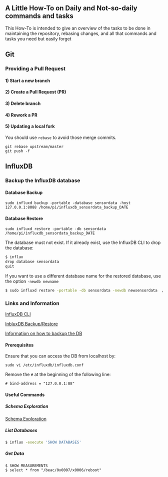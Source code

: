 ## A Little How-To on Daily and Not-so-daily commands and tasks

This How-To is intended to give an overview of the tasks to be done in maintaining the repository, rebasing changes, and all that commands and tasks you need but easily forget 

## Git

### Providing a Pull Request

#### 1) Start a new branch



#### 2) Create a Pull Request (PR)



#### 3) Delete branch



#### 4) Rework a PR



#### 5) Updating a local fork

You should use `rebase` to avoid those merge commits.

```
git rebase upstream/master
git push -f
```







## InfluxDB

### Backup the InfluxDB database

#### Database Backup

```
sudo influxd backup -portable -database sensordata -host 127.0.0.1:8088 /home/pi/influxdb_sensordata_backup_DATE
```

#### Database Restore

```
sudo influxd restore -portable -db sensordata /home/pi/influxdb_sensordata_backup_DATE
```

The database must not exist. If it already exist, use the InfluxDB CLI to drop the database:

```bash
$ influx
drop database sensordata
quit
```

If you want to use a different database name for the restored database, use the option `-newdb newname` 

```bash
$ sudo influxd restore -portable -db sensordata -newdb newsensordata  /home/pi/influxdb_sensordata_backup_DATE
```



### Links and Information

[InfluxDB CLI](https://docs.influxdata.com/influxdb/v1.7/tools/shell/)

[InbluxDB Backup/Restore](https://docs.influxdata.com/influxdb/v1.7/administration/backup_and_restore/)

[Information on how to backup the DB](https://solaranzeige.de/phpBB3/viewtopic.php?t=310)

#### Prerequisites

Ensure that you can access the DB from localhost by:

```
sudo vi /etc/influxdb/influxdb.conf
```

Remove the `#` at the beginning of the following line:

```
# bind-address = "127.0.0.1:88"
```



#### Useful Commands

##### Schema Exploration

[Schema Exploration ](https://docs.influxdata.com/influxdb/v1.7/query_language/schema_exploration/)


##### List Databases

```bash
$ influx -execute 'SHOW DATABASES'
```

##### Get Data

```
$ SHOW MEASUREMENTS
$ select * from "/beac/0x0007/x0006/reboot"
```

